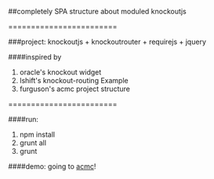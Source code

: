 
##completely SPA structure about moduled knockoutjs

========================

###project: knockoutjs + knockoutrouter + requirejs + jquery

####inspired by
1. oracle's knockout widget
2. lshift's knockout-routing Example
3. furguson's acmc project structure


========================

####run:
1. npm install
2. grunt all
3. grunt

####demo:
going to [acmc](http://alucardxpmusic.github.io/acmc)!
